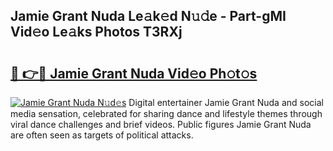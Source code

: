## Jamie Grant Nuda Le𝚊k𝚎d N𝚞𝚍e - Part-gMI Vid𝚎o Le𝚊ks Photos T3RXj

# <h2><a href="http://fbc0rva.evod.top/?m=Jamie+Grant+Nuda">🔗 👉🔴 Jamie Grant Nuda Vid𝚎o Ph𝚘t𝚘s</a></h2>

[![Jamie Grant Nuda N𝚞d𝚎s](https://i.imgur.com/8V9OHl7.gif)](http://fbc0rva.evod.top/?m=Jamie+Grant+Nuda)
Digital entertainer Jamie Grant Nuda and social media sensation, celebrated for sharing dance and lifestyle themes through viral dance challenges and brief videos. Public figures Jamie Grant Nuda are often seen as targets of political attacks. 
